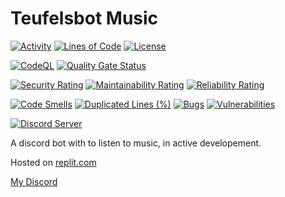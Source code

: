 # Teufelsbot Music
[![Activity](https://img.shields.io/github/commit-activity/m/Mephisto5558/Teufelsbot-Music)](https://github.com/Mephisto5558/Teufelsbot-Music/pulse)
[![Lines of Code](https://sonarcloud.io/api/project_badges/measure?project=Mephisto5558_Teufelsbot-Music&metric=ncloc)](https://sonarcloud.io/summary/new_code?id=Mephisto5558_Teufelsbot-Music)
[![License](https://img.shields.io/github/license/Mephisto5558/Teufelsbot-Music)](https://github.com/Mephisto5558/Teufelsbot-Music/blob/main/LICENSE)

[![CodeQL](https://github.com/Mephisto5558/Teufelsbot-Music/actions/workflows/codeql-analysis.yml/badge.svg?branch=main)](https://github.com/Mephisto5558/Teufelsbot-Music/actions/workflows/codeql-analysis.yml)
[![Quality Gate Status](https://sonarcloud.io/api/project_badges/measure?project=Mephisto5558_Teufelsbot-Music&metric=alert_status)](https://sonarcloud.io/summary/new_code?id=Mephisto5558_Teufelsbot-Music)

[![Security Rating](https://sonarcloud.io/api/project_badges/measure?project=Mephisto5558_Teufelsbot-Music&metric=security_rating)](https://sonarcloud.io/summary/new_code?id=Mephisto5558_Teufelsbot-Music)
[![Maintainability Rating](https://sonarcloud.io/api/project_badges/measure?project=Mephisto5558_Teufelsbot-Music&metric=sqale_rating)](https://sonarcloud.io/summary/new_code?id=Mephisto5558_Teufelsbot-Music)
[![Reliability Rating](https://sonarcloud.io/api/project_badges/measure?project=Mephisto5558_Teufelsbot-Music&metric=reliability_rating)](https://sonarcloud.io/summary/new_code?id=Mephisto5558_Teufelsbot-Music)

[![Code Smells](https://sonarcloud.io/api/project_badges/measure?project=Mephisto5558_Teufelsbot-Music&metric=code_smells)](https://sonarcloud.io/summary/new_code?id=Mephisto5558_Teufelsbot-Music)
[![Duplicated Lines (%)](https://sonarcloud.io/api/project_badges/measure?project=Mephisto5558_Teufelsbot-Music&metric=duplicated_lines_density)](https://sonarcloud.io/summary/new_code?id=Mephisto5558_Teufelsbot-Music)
[![Bugs](https://sonarcloud.io/api/project_badges/measure?project=Mephisto5558_Teufelsbot&metric=bugs)](https://sonarcloud.io/summary/new_code?id=Mephisto5558_Teufelsbot-Music)
[![Vulnerabilities](https://sonarcloud.io/api/project_badges/measure?project=Mephisto5558_Teufelsbot-Music&metric=vulnerabilities)](https://sonarcloud.io/summary/new_code?id=Mephisto5558_Teufelsbot-Music)

[![Discord Server](https://discordapp.com/api/guilds/725378451988676609/widget.png?style=shield)](https://discord.gg/u6xjqzz)


A discord bot with to listen to music, in active developement.

Hosted on [replit.com](https://replit.com)

[My Discord](https://discord.gg/u6xjqzz)

